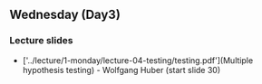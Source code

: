 ## Wednesday (Day3)

### Lecture slides

- ['../lecture/1-monday/lecture-04-testing/testing.pdf'](Multiple hypothesis testing) - Wolfgang Huber (start slide 30)